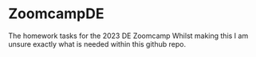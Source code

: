 # ZoomcampDE
The homework tasks for the 2023 DE Zoomcamp
Whilst making this I am unsure exactly what is needed within this github repo. 
